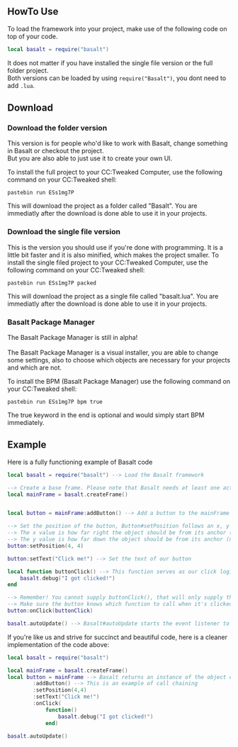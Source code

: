 ## HowTo Use

To load the framework into your project, make use of the following code on top of your code.
```lua
local basalt = require("basalt")
```

It does not matter if you have installed the single file version or the full folder project. <br>
Both versions can be loaded by using `require("Basalt")`, you dont need to add `.lua`.

## Download

### Download the folder version
This version is for people who'd like to work with Basalt, change something in Basalt or checkout the project.<br>
But you are also able to just use it to create your own UI.<br>

To install the full project to your CC:Tweaked Computer, use the following command on your CC:Tweaked shell:

`pastebin run ESs1mg7P`

This will download the project as a folder called "Basalt". You are immediatly after the download is done able to use it in your projects.

### Download the single file version
This is the version you should use if you're done with programming. It is a little bit faster and it is also minified, which makes the project smaller.
To install the single filed project to your CC:Tweaked Computer, use the following command on your CC:Tweaked shell:

`pastebin run ESs1mg7P packed`

This will download the project as a single file called "basalt.lua". You are immediatly after the download is done able to use it in your projects.

### Basalt Package Manager

The Basalt Package Manager is still in alpha!<br><br>
The Basalt Package Manager is a visual installer, you are able to change some settings, also to choose which objects are necessary for your projects and which are not. 

To install the BPM (Basalt Package Manager) use the following command on your CC:Tweaked shell:

`pastebin run ESs1mg7P bpm true`

The true keyword in the end is optional and would simply start BPM immediately.

## Example
Here is a fully functioning example of Basalt code

```lua
local basalt = require("basalt") --> Load the Basalt framework

--> Create a base frame. Please note that Basalt needs at least one active base frame to properly supply events
local mainFrame = basalt.createFrame()


local button = mainFrame:addButton() --> Add a button to the mainFrame

--> Set the position of the button, Button#setPosition follows an x, y pattern. 
--> The x value is how far right the object should be from its anchor (negative values from an anchor will travel left)
--> The y value is how far down the object should be from its anchor (negative values from an anchor will travel up)
button:setPosition(4, 4)

button:setText("Click me!") --> Set the text of our button

local function buttonClick() --> This function serves as our click logic 
    basalt.debug("I got clicked!")
end

--> Remember! You cannot supply buttonClick(), that will only supply the result of the function
--> Make sure the button knows which function to call when it's clicked
button:onClick(buttonClick)

basalt.autoUpdate() --> Basalt#autoUpdate starts the event listener to detect user input
```
If you're like us and strive for succinct and beautiful code, here is a cleaner implementation of the code above:
```lua
local basalt = require("basalt")

local mainFrame = basalt.createFrame()
local button = mainFrame --> Basalt returns an instance of the object on most methods, to make use of "call-chaining"
        :addButton() --> This is an example of call chaining
        :setPosition(4,4) 
        :setText("Click me!")
        :onClick(
            function() 
                basalt.debug("I got clicked!") 
            end)

basalt.autoUpdate()
```
